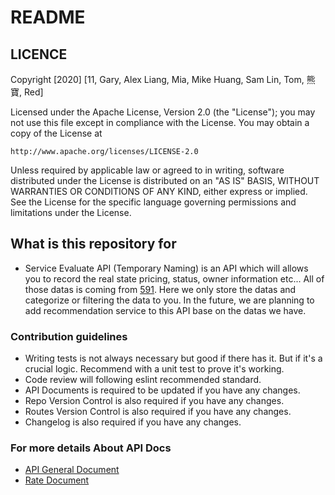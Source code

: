 # README #

## LICENCE ##

Copyright [2020] [11, Gary, Alex Liang, Mia, Mike Huang, Sam Lin, Tom, 熊寶, Red]

Licensed under the Apache License, Version 2.0 (the "License");
you may not use this file except in compliance with the License.
You may obtain a copy of the License at

    http://www.apache.org/licenses/LICENSE-2.0

Unless required by applicable law or agreed to in writing, software
distributed under the License is distributed on an "AS IS" BASIS,
WITHOUT WARRANTIES OR CONDITIONS OF ANY KIND, either express or implied.
See the License for the specific language governing permissions and
limitations under the License.

## What is this repository for

* Service Evaluate API (Temporary Naming) is an API which will allows you to record the real state pricing, status, owner information etc... All of those datas is coming from [591](https://www.591.com.tw/). Here we only store the datas and categorize or filtering the data to you. In the future, we are planning to add recommendation service to this API base on the datas we have.

### Contribution guidelines ###

* Writing tests is not always necessary but good if there has it. But if it's a crucial logic. Recommend with a unit test to prove it's working.
* Code review will following eslint recommended standard.
* API Documents is required to be updated if you have any changes.
* Repo Version Control is also required if you have any changes.
* Routes Version Control is also required if you have any changes.
* Changelog is also required if you have any changes.

### For more details About API Docs ###

- [API General Document](https://github.com/libterty/service-evaluate/blob/master/docs/api.md)
- [Rate Document](https://github.com/libterty/service-evaluate/blob/master/docs/rate.md)
